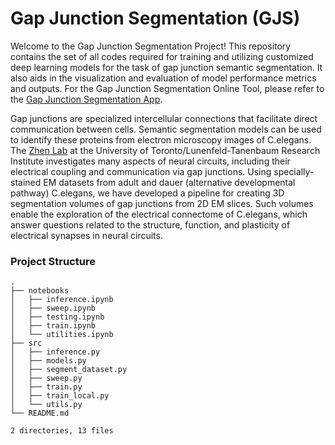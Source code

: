 # Gap Junction Segmentation (GJS)
Welcome to the Gap Junction Segmentation Project! This repository contains the set of all codes required for training and utilizing customized deep learning models for the task of gap junction semantic segmentation. It also aids in the visualization and evaluation of model performance metrics and outputs. For the Gap Junction Segmentation Online Tool, please refer to the [Gap Junction Segmentation App](https://Github.com/Tommytang111/gap-junction-segmentation-app).

Gap junctions are specialized intercellular connections that facilitate direct communication between cells. Semantic segmentation models can be used to identify these proteins from electron microscopy images of C.elegans. The [Zhen Lab](https://zhenlab.com/) at the University of Toronto/Lunenfeld-Tanenbaum Research Institute investigates many aspects of neural circuits, including their electrical coupling and communication via gap junctions. Using specially-stained EM datasets from adult and dauer (alternative developmental pathway) C.elegans, we have developed a pipeline for creating 3D segmentation volumes of gap junctions from 2D EM slices. Such volumes enable the exploration of the electrical connectome of C.elegans, which answer questions related to the structure, function, and plasticity of electrical synapses in neural circuits.

### Project Structure
```
.
├── notebooks
│   ├── inference.ipynb
│   ├── sweep.ipynb
│   ├── testing.ipynb
│   ├── train.ipynb
│   └── utilities.ipynb
├── src
│   ├── inference.py
│   ├── models.py
│   ├── segment_dataset.py
│   ├── sweep.py
│   ├── train.py
│   ├── train_local.py
│   └── utils.py
└── README.md

2 directories, 13 files
```
